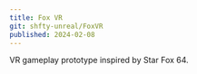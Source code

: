 ```yaml
---
title: Fox VR
git: shfty-unreal/FoxVR
published: 2024-02-08
---
```


VR gameplay prototype inspired by Star Fox 64.

